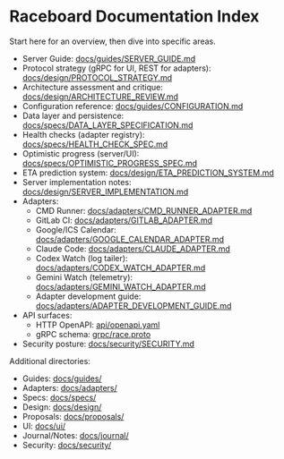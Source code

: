# Raceboard Documentation Index

Start here for an overview, then dive into specific areas.

- Server Guide: [docs/guides/SERVER_GUIDE.md](guides/SERVER_GUIDE.md)
- Protocol strategy (gRPC for UI, REST for adapters): [docs/design/PROTOCOL_STRATEGY.md](design/PROTOCOL_STRATEGY.md)
- Architecture assessment and critique: [docs/design/ARCHITECTURE_REVIEW.md](design/ARCHITECTURE_REVIEW.md)
- Configuration reference: [docs/guides/CONFIGURATION.md](guides/CONFIGURATION.md)
- Data layer and persistence: [docs/specs/DATA_LAYER_SPECIFICATION.md](specs/DATA_LAYER_SPECIFICATION.md)
- Health checks (adapter registry): [docs/specs/HEALTH_CHECK_SPEC.md](specs/HEALTH_CHECK_SPEC.md)
- Optimistic progress (server/UI): [docs/specs/OPTIMISTIC_PROGRESS_SPEC.md](specs/OPTIMISTIC_PROGRESS_SPEC.md)
- ETA prediction system: [docs/design/ETA_PREDICTION_SYSTEM.md](design/ETA_PREDICTION_SYSTEM.md)
- Server implementation notes: [docs/design/SERVER_IMPLEMENTATION.md](design/SERVER_IMPLEMENTATION.md)
- Adapters:
  - CMD Runner: [docs/adapters/CMD_RUNNER_ADAPTER.md](adapters/CMD_RUNNER_ADAPTER.md)
  - GitLab CI: [docs/adapters/GITLAB_ADAPTER.md](adapters/GITLAB_ADAPTER.md)
  - Google/ICS Calendar: [docs/adapters/GOOGLE_CALENDAR_ADAPTER.md](adapters/GOOGLE_CALENDAR_ADAPTER.md)
  - Claude Code: [docs/adapters/CLAUDE_ADAPTER.md](adapters/CLAUDE_ADAPTER.md)
  - Codex Watch (log tailer): [docs/adapters/CODEX_WATCH_ADAPTER.md](adapters/CODEX_WATCH_ADAPTER.md)
  - Gemini Watch (telemetry): [docs/adapters/GEMINI_WATCH_ADAPTER.md](adapters/GEMINI_WATCH_ADAPTER.md)
  - Adapter development guide: [docs/adapters/ADAPTER_DEVELOPMENT_GUIDE.md](adapters/ADAPTER_DEVELOPMENT_GUIDE.md)
- API surfaces:
  - HTTP OpenAPI: [api/openapi.yaml](../api/openapi.yaml)
  - gRPC schema: [grpc/race.proto](../grpc/race.proto)
- Security posture: [docs/security/SECURITY.md](security/SECURITY.md)

Additional directories:

- Guides: [docs/guides/](guides/)
- Adapters: [docs/adapters/](adapters/)
- Specs: [docs/specs/](specs/)
- Design: [docs/design/](design/)
- Proposals: [docs/proposals/](proposals/)
- UI: [docs/ui/](ui/)
- Journal/Notes: [docs/journal/](journal/)
- Security: [docs/security/](security/)
